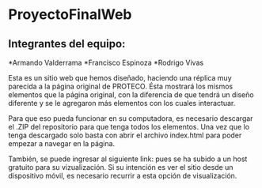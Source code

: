 # ProyectoFinalWeb

## Integrantes del equipo:

*Armando Valderrama
*Francisco Espinoza
*Rodrigo Vivas

Esta es un sitio web que hemos diseñado, haciendo una réplica muy parecida a la página original de PROTECO. Ésta mostrará los mismos elementos 
que la página original, con la diferencia de que tendrá un diseño diferente y se le agregaron más elementos con los cuales interactuar.

Para que eso pueda funcionar en su computadora, es necesario descargar el .ZIP del repositorio para que tenga todos los elementos. Una vez que lo tenga descargado solo basta con abrir el archivo index.html para poder empezar a navegar en la página.

También, se puede ingresar al siguiente link: pues se ha subido a un host gratuito para su vizualización. Si su intención es ver el sitio desde un dispositivo móvil, es necesario recurrir a esta opción de visualización.
